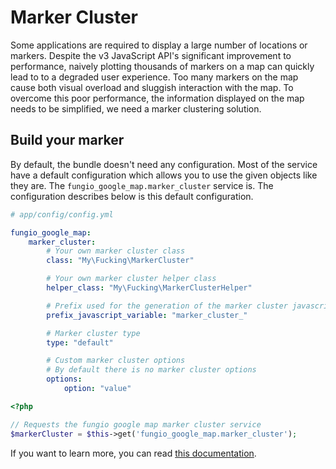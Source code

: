 # Marker Cluster

Some applications are required to display a large number of locations or markers. Despite the v3 JavaScript API's
significant improvement to performance, naively plotting thousands of markers on a map can quickly lead to to a
degraded user experience. Too many markers on the map cause both visual overload and sluggish interaction with the map.
To overcome this poor performance, the information displayed on the map needs to be simplified, we need a marker
clustering solution.

## Build your marker

By default, the bundle doesn't need any configuration. Most of the service have a default configuration which allows
you to use the given objects like they are. The ``fungio_google_map.marker_cluster`` service is. The configuration
describes below is this default configuration.

```yaml
# app/config/config.yml

fungio_google_map:
    marker_cluster:
        # Your own marker cluster class
        class: "My\Fucking\MarkerCluster"

        # Your own marker cluster helper class
        helper_class: "My\Fucking\MarkerClusterHelper"

        # Prefix used for the generation of the marker cluster javascript variable
        prefix_javascript_variable: "marker_cluster_"

        # Marker cluster type
        type: "default"

        # Custom marker cluster options
        # By default there is no marker cluster options
        options:
            option: "value"
```

``` php
<?php

// Requests the fungio google map marker cluster service
$markerCluster = $this->get('fungio_google_map.marker_cluster');
```

If you want to learn more, you can read
[this documentation](https://github.com/fungio/fungio-google-map/blob/master/doc/usage/overlays/marker_cluster.md).
